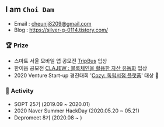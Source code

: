 ## I am `Choi Dam`

- Email : cheunji8209@gmail.com    
- Blog : https://silver-g-0114.tistory.com/

### 🏆 Prize
- 스마트 서울 모바일 앱 공모전 [TripBus](https://www.youtube.com/watch?v=CJxPv1F5O9w) 입상 
- 한이음 공모전 [CLAJEW : 블록체인을 활용한 자산 유동화](https://github.com/hanium-blockchain/clajwe) 입상
- 2020 Venture Start-up 경진대회 '[Cozy: 독립서점 플랫폼](https://github.com/OurCozy/cozy-iOS)' 대상 🎉

### 🤟 Activity
- SOPT 25기 (2019.09 ~ 2020.01)
- 2020 Naver Summer HackDay (2020.05.20 ~ 05.21)
- Depromeet 8기 (2020.08 ~ )
